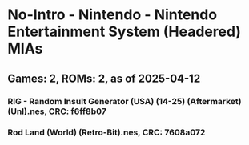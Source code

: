 # No-Intro - Nintendo - Nintendo Entertainment System (Headered) MIAs
## Games: 2, ROMs: 2, as of 2025-04-12

### RIG - Random Insult Generator (USA) (14-25) (Aftermarket) (Unl).nes, CRC: f6ff8b07
### Rod Land (World) (Retro-Bit).nes, CRC: 7608a072

